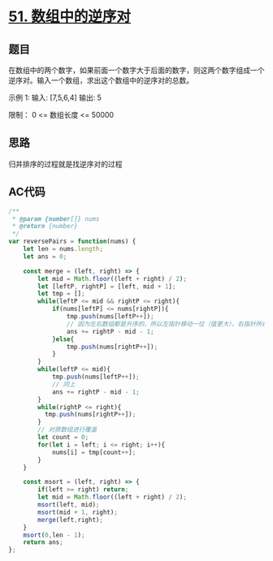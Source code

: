 # [51. 数组中的逆序对](https://leetcode-cn.com/problems/shu-zu-zhong-de-ni-xu-dui-lcof/)

## 题目

在数组中的两个数字，如果前面一个数字大于后面的数字，则这两个数字组成一个逆序对。输入一个数组，求出这个数组中的逆序对的总数。

示例 1:
输入: [7,5,6,4]
输出: 5

限制：
0 <= 数组长度 <= 50000

## 思路

归并排序的过程就是找逆序对的过程

## AC代码

```js
/**
 * @param {number[]} nums
 * @return {number}
 */
var reversePairs = function(nums) {
    let len = nums.length;
    let ans = 0;

    const merge = (left, right) => {
        let mid = Math.floor((left + right) / 2);
        let [leftP, rightP] = [left, mid + 1];
        let tmp = [];
        while(leftP <= mid && rightP <= right){
            if(nums[leftP] <= nums[rightP]){
                tmp.push(nums[leftP++]);
                // 因为左右数组都是升序的，所以左指针移动一位（值更大），右指针所在之前的 rightP - mid - 1 个值，肯定也都小于当前的左指针的值，所以需要加 rightP - mid - 1 
                ans += rightP - mid - 1;
            }else{
                tmp.push(nums[rightP++]);
            }
        }
        while(leftP <= mid){
            tmp.push(nums[leftP++]);
            // 同上
            ans += rightP - mid - 1;
        }
        while(rightP <= right){
          tmp.push(nums[rightP++]);
        }
        // 对原数组进行覆盖
        let count = 0;
        for(let i = left; i <= right; i++){
            nums[i] = tmp[count++];
        }
    }

    const msort = (left, right) => {
        if(left >= right) return;
        let mid = Math.floor((left + right) / 2);
        msort(left, mid);
        msort(mid + 1, right);
        merge(left,right);
    }
    msort(0,len - 1);
    return ans;
};
```